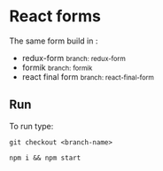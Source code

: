 # React forms

The same form build in :
- redux-form <small>branch: redux-form</small>
- formik <small>branch: formik</small>
- react final form <small>branch: react-final-form</small>

## Run
To run type:

`git checkout <branch-name>`

`npm i && npm start`

